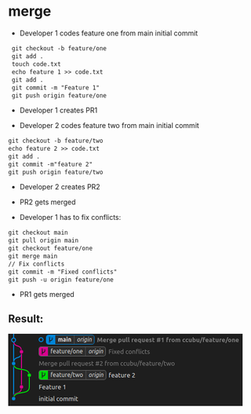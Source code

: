 # merge


- Developer 1 codes feature one from main initial commit
``` 
 git checkout -b feature/one
 git add .
 touch code.txt
 echo feature 1 >> code.txt
 git add .
 git commit -m "Feature 1"
 git push origin feature/one
```

- Developer 1 creates PR1

- Developer 2 codes feature two from main initial commit
``` 
git checkout -b feature/two
echo feature 2 >> code.txt
git add .
git commit -m"feature 2"
git push origin feature/two
```

- Developer 2 creates PR2

- PR2 gets merged

- Developer 1 has to fix conflicts: 

``` // Developer 1
git checkout main
git pull origin main
git checkout feature/one
git merge main
// Fix conflicts
git commit -m "Fixed conflicts"
git push -u origin feature/one
```

- PR1 gets merged

## Result:

![Spaghetti Graph](./result.png)